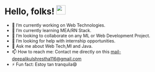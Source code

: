# Hello, folks! <img src="https://raw.githubusercontent.com/MartinHeinz/MartinHeinz/master/wave.gif" width="30px">

- 🔭 I’m currently working on Web Technologies.
- 🌱 I’m currently learning MEA/RN Stack.
- 👯 I’m looking to collaborate on any ML or Web Development Project.
- 🤔 I’m looking for help with internship opportunities.
- 💬 Ask me about Web Tech,Ml and Java.
- 📫 How to reach me: Contact me directly on this mail-deepalikulshrestha116@gmail.com
- ⚡ Fun fact: Estoy tan tranquila😄 

